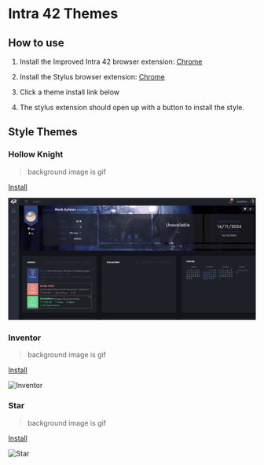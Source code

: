# Intra 42 Themes

## How to use

1. Install the Improved Intra 42 browser extension: [Chrome](https://chromewebstore.google.com/detail/improved-intra-42/hmflgigeigiejaogcgamkecmlibcpdgo?hl=en-GB&utm_source=ext_sidebar)

2. Install the Stylus browser extension: [Chrome](https://chrome.google.com/webstore/detail/stylus/clngdbkpkpeebahjckkjfobafhncgmne?hl=en)

3. Click a theme install link below

4. The stylus extension should open up with a button to install the style.

## Style Themes

### Hollow Knight

> background image is gif

[Install](https://github.com/theMark001/intra42-themes/raw/refs/heads/main/hollow_knight.user.css)

![Hollow Knight](imgs/hollow-knight.png)

### Inventor

> background image is gif

[Install](https://github.com/theMark001/intra42-themes/raw/refs/heads/main/inventor.user.css)

![Inventor]()

### Star

> background image is gif

[Install](https://github.com/theMark001/intra42-themes/raw/refs/heads/main/star.user.css)

![Star]()

